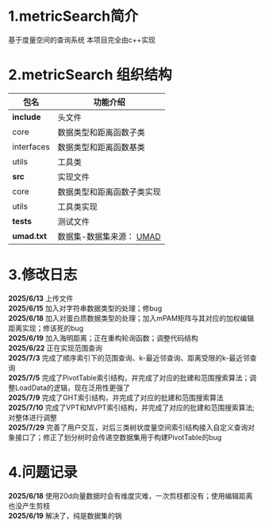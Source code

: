 # 1.metricSearch简介
基于度量空间的查询系统
本项目完全由c++实现
# 2.metricSearch 组织结构

|包名|功能介绍|
|-|-|
|**include**| 头文件|
|core|数据类型和距离函数子类|
|interfaces|数据类型和距离函数基类|
|utils|工具类|
|**src**| 实现文件|
|core|数据类型和距离函数子类实现|
|utils|工具类实现|
|**tests** | 测试文件|
|**umad.txt**| 数据集-数据集来源： [UMAD](https://gitee.com/UMAD/UMAD/wikis/pages?sort_id=2497170&doc_id=840507#12-%E6%95%B0%E6%8D%AE%E9%9B%86%E4%BB%8B%E7%BB%8D) |
# 3.修改日志
**2025/6/13** 上传文件  
**2025/6/15** 加入对字符串数据类型的处理；修bug  
**2025/6/18** 加入对蛋白质数据类型的处理；加入mPAM矩阵与其对应的加权编辑距离实现；修该死的bug  
**2025/6/19** 加入海明距离；正在重构轮询函数；调整代码结构  
**2025/6/22** 正在实现范围查询  
**2025/7/3** 完成了顺序索引下的范围查询、k-最近邻查询、距离受限的k-最近邻查询  
**2025/7/5** 完成了PivotTable索引结构，并完成了对应的批建和范围搜索算法；调整LoadData的逻辑，现在泛用性更强了  
**2025/7/9** 完成了GHT索引结构，并完成了对应的批建和范围搜索算法  
**2025/7/10** 完成了VPT和MVPT索引结构，并完成了对应的批建和范围搜索算法;对整体进行调整  
**2025/7/29** 完善了用户交互，对后三类树状度量空间索引结构接入自定义查询对象接口了；修正了划分树时会传递空数据集用于构建PivotTable的bug  
# 4.问题记录
**2025/6/18** 使用20d向量数据时会有维度灾难，一次剪枝都没有；使用编辑距离也没产生剪枝  
**2025/6/19** 解决了，纯是数据集的锅  
